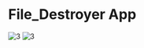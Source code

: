 # File_Destroyer App

![3](https://user-images.githubusercontent.com/92254819/220725747-e51a9832-9bf5-487c-ae4f-cd4bb3ab2c70.png)
![3](https://user-images.githubusercontent.com/92254819/220725754-f5bb6a2b-a2b6-46ed-bf24-8574f43490d0.png)
